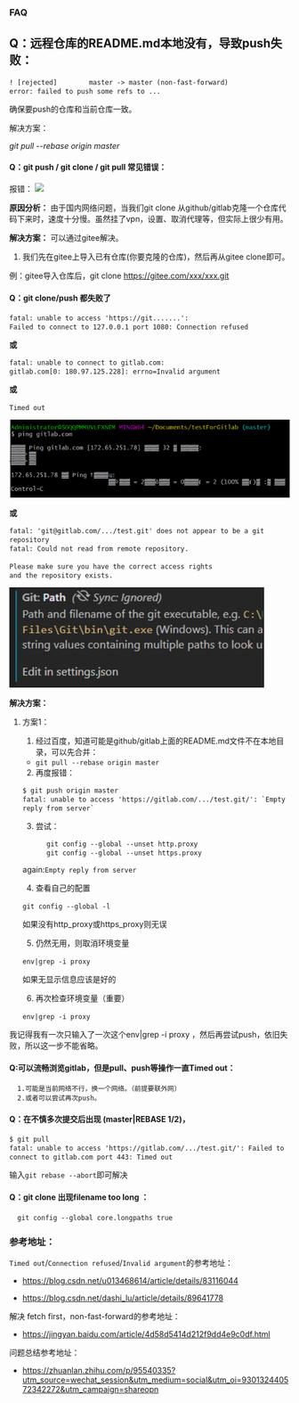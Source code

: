 ### FAQ

## Q：远程仓库的README.md本地没有，导致push失败：

```
! [rejected]        master -> master (non-fast-forward)
error: failed to push some refs to ...
```

确保要push的仓库和当前仓库一致。

 解决方案：

  *git* *pull* --*rebase* *origin* *master*

#### Q：git push / git clone / git pull 常见错误：

报错：
![](https://img2020.cnblogs.com/blog/2191525/202012/2191525-20201207235228313-1758146954.png)

**原因分析：**
由于国内网络问题，当我们git clone 从github/gitlab克隆一个仓库代码下来时，速度十分慢。虽然挂了vpn，设置、取消代理等，但实际上很少有用。

**解决方案：**
可以通过gitee解决。

1. 我们先在gitee上导入已有仓库(你要克隆的仓库)，然后再从gitee clone即可。

例：gitee导入仓库后，git clone https://gitee.com/xxx/xxx.git


#### Q：git clone/push 都失败了

```
fatal: unable to access 'https://git.......': 
Failed to connect to 127.0.0.1 port 1080: Connection refused
```

**或**
```
fatal: unable to connect to gitlab.com:
gitlab.com[0: 180.97.125.228]: errno=Invalid argument
```

**或**

`Timed out`

![](/images/Timed%20out%20443.jpg)

**或**

```
fatal: 'git@gitlab.com/.../test.git' does not appear to be a git repository
fatal: Could not read from remote repository.

Please make sure you have the correct access rights
and the repository exists.
```

![](/images/config_gitPath.jpg)

**解决方案：**

1. 方案1：

      1. 经过百度，知道可能是github/gitlab上面的README.md文件不在本地目录，可以先合并：

      * `git pull --rebase origin master`

      2. 再度报错：

      ```
      $ git push origin master
      fatal: unable to access 'https://gitlab.com/.../test.git/': `Empty reply from server`
      ```

      3. 尝试：

      ```
            git config --global --unset http.proxy 
            git config --global --unset https.proxy
      ```

      again:`Empty reply from server`

      4. 查看自己的配置

      `git config --global -l`

      如果没有http_proxy或https_proxy则无误

      5. 仍然无用，则取消环境变量

      `env|grep -i proxy  `

      如果无显示信息应该是好的

      6. 再次检查环境变量（重要）

      `env|grep -i proxy`  

我记得我有一次只输入了一次这个env|grep -i proxy ，然后再尝试push，依旧失败，所以这一步不能省略。

#### Q:可以流畅浏览gitlab，但是pull、push等操作一直Timed out：

      1.可能是当前网络不行，换一个网络。（前提要联外网）
      2.或者可以尝试再次push。

#### Q：在不慎多次提交后出现 (master|REBASE 1/2)，

```
$ git pull
fatal: unable to access 'https://gitlab.com/.../test.git/': Failed to connect to gitlab.com port 443: Timed out
```

输入`git rebase --abort`即可解决

#### Q：git clone 出现filename too long ：

      git config --global core.longpaths true

### 参考地址：

`Timed out`/`Connection refused`/`Invalid argument`的参考地址：

* https://blog.csdn.net/u013468614/article/details/83116044

* https://blog.csdn.net/dashi_lu/article/details/89641778

解决 fetch first，non-fast-forward的参考地址：

* https://jingyan.baidu.com/article/4d58d5414d212f9dd4e9c0df.html

问题总结参考地址：

* https://zhuanlan.zhihu.com/p/95540335?utm_source=wechat_session&utm_medium=social&utm_oi=930132440572342272&utm_campaign=shareopn